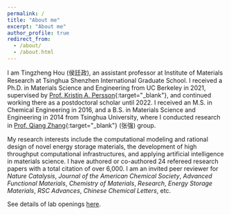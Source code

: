```yaml
---
permalink: /
title: "About me"
excerpt: "About me"
author_profile: true
redirect_from: 
  - /about/
  - /about.html
---
```


I am Tingzheng Hou (侯廷政), an assistant professor at Institute of Materials Research at Tsinghua Shenzhen International Graduate School. I received a Ph.D. in Materials Science and Engineering from UC Berkeley in 2021, supervised by [Prof. Kristin A. Persson](https://perssongroup.lbl.gov/){:target="_blank"}, and continued working there as a postdoctoral scholar until 2022. I received an M.S. in Chemical Engineering in 2016, and a B.S. in Materials Science and Engineering in 2014 from Tsinghua University, where I conducted research in [Prof. Qiang Zhang](https://www.qianggroup.com/wp/en/home/){:target="_blank"} (张强) group. 

My research interests include the computational modeling and rational design of novel energy storage materials, the development of high throughput computational infrastructures, and applying artificial intelligence in materials science. I have authored or co-authored 24 refereed research papers with a total citation of over 6,000. I am an invited peer reviewer for *Nature Catalysis*, *Journal of the American Chemical Society*, *Advanced Functional Materials*, *Chemistry of Materials*, *Research*, *Energy Storage Materials*, *RSC Advances*, *Chinese Chemical Letters*, etc.

See details of lab openings [here](https://tingzhenghou.github.io/openings/).
